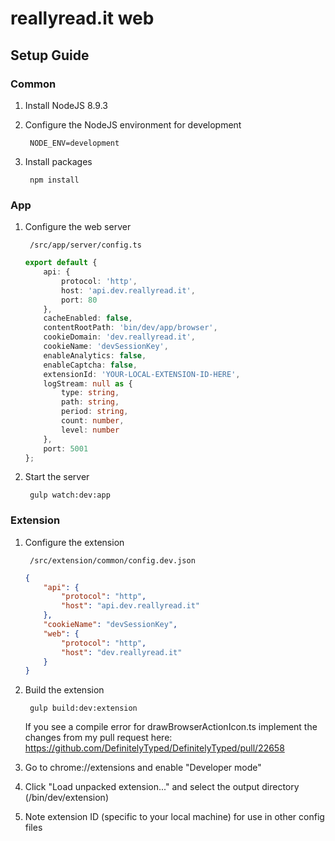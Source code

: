 # reallyread.it web
## Setup Guide
### Common
1. Install NodeJS	8.9.3
2. Configure the NodeJS environment for development

        NODE_ENV=development
3. Install packages

        npm install
### App
1. Configure the web server

        /src/app/server/config.ts
    ```typescript
    export default {
    	api: {
    		protocol: 'http',
    		host: 'api.dev.reallyread.it',
    		port: 80
    	},
    	cacheEnabled: false,
    	contentRootPath: 'bin/dev/app/browser',
    	cookieDomain: 'dev.reallyread.it',
    	cookieName: 'devSessionKey',
    	enableAnalytics: false,
    	enableCaptcha: false,	    
    	extensionId: 'YOUR-LOCAL-EXTENSION-ID-HERE',
    	logStream: null as {
    		type: string,
    		path: string,
    		period: string,
    		count: number,
    		level: number
    	},
    	port: 5001
    };
    ```
2. Start the server

        gulp watch:dev:app
### Extension
1. Configure the extension

        /src/extension/common/config.dev.json
    ```json
    {
    	"api": {
    		"protocol": "http",
    		"host": "api.dev.reallyread.it"
    	},
    	"cookieName": "devSessionKey",
    	"web": {
    		"protocol": "http",
    		"host": "dev.reallyread.it"
    	}
    }
    ```
2. Build the extension

        gulp build:dev:extension
    If you see a compile error for drawBrowserActionIcon.ts implement the changes from my pull request here: https://github.com/DefinitelyTyped/DefinitelyTyped/pull/22658
2. Go to chrome://extensions and enable "Developer mode"
3. Click "Load unpacked extension..." and select the output directory (/bin/dev/extension)
4. Note extension ID (specific to your local machine) for use in other config files